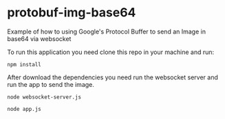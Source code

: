 protobuf-img-base64
===================

Example of how to using Google's Protocol Buffer to send an Image in base64 via websocket

To run this application you need clone this repo in your machine and run:

````
npm install
````

After download the dependencies you need run the websocket server and run the app to send the image.

````
node websocket-server.js

node app.js
````
